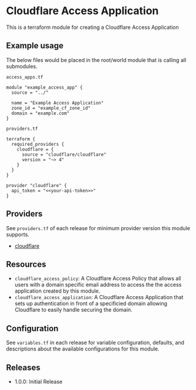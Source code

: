 # Cloudflare Access Application
This is a terraform module for creating a Cloudflare Access Application

## Example usage
The below files would be placed in the root/world module that is calling all submodules.

`access_apps.tf`
```HCL
module "example_access_app" {
  source = "../"

  name = "Example Access Application"
  zone_id = "example_cf_zone_id"
  domain = "example.com"
}
```
`providers.tf`
```HCL
terraform {
  required_providers {
    cloudflare = {
      source = "cloudflare/cloudflare"
      version = "~> 4"
    }
  }
}

provider "cloudflare" {
  api_token = "<<your-api-token>>"
}
```
## Providers
See `providers.tf` of each release for minimum provider version this module supports.

- [cloudflare](https://registry.terraform.io/providers/cloudflare/cloudflare/latest)

## Resources
- `cloudflare_access_policy`: A Cloudflare Access Policy that allows all users with a domain specific email address to access the the access application created by this module.
- `cloudflare_access_application`: A Cloudflare Access Application that sets up authentication in front of a specificied domain allowing Cloudflare to easily handle securing the domain.

## Configuration
See `variables.tf` in each release for variable configuration, defaults, and descriptions about the available configurations for this module.

## Releases
- 1.0.0: Initial Release
